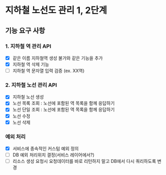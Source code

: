 # 지하철 노선도 관리 1, 2단계

## 기능 요구 사항

### 1. 지하철 역 관리 API

- [x] 같은 이름 지하철역 생성 불가와 같은 기능을 추가
- [x] 지하철 역 삭제 기능
- [ ] 지하철 역 문자열 입력 검증 (ex. XX역)

### 2. 지하철 노선 관리 API

- [x] 지하철 노선 생성
- [x] 노선 목록 조회 : 노선에 포함된 역 목록을 함께 응답하기
- [x] 노선 단일 조회 : 노선에 포함된 역 목록을 함께 응답하기
- [x] 노선 수정
- [x] 노선 삭제

### 예외 처리
- [x] 서비스에 종속적인 커스텀 예외 정의
- [ ] DB 예외 처리위치 결정(서비스 레이어에서?)
- [ ] 리소스 생성 요청시 요청데이터를 바로 리턴하지 말고 DB에서 다시 쿼리하도록 변경